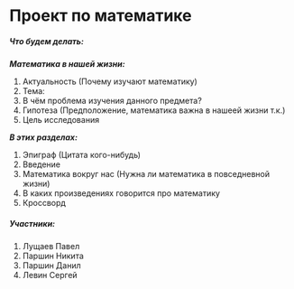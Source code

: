 # Проект по математике

##### Что будем делать:

***Математика в нашей жизни:***
1) Актуальность (Почему изучают математику)
2) Тема: 
3) В чём проблема изучения данного предмета?
4) Гипотеза (Предположение, математика важна в нашеей жизни т.к.)
5) Цель исследования

***В этих разделах:***
1) Эпиграф (Цитата кого-нибудь)
2) Введение
3) Математика вокруг нас (Нужна ли математика в повседневной жизни)
4) В каких произведениях говорится про математику
5) Кроссворд

##### Участники: 
1) Лущаев Павел
2) Паршин Никита
3) Паршин Данил
4) Левин Сергей